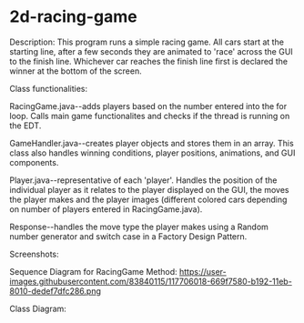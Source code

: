 # 2d-racing-game

Description: This program runs a simple racing game. All cars start at the starting line, after a few seconds they are animated to
'race' across the GUI to the finish line. Whichever car reaches the finish line first is declared the winner at the bottom of the screen.

Class functionalities:

RacingGame.java--adds players based on the number entered into the for loop. Calls main game functionalites and checks if the thread is running on the EDT.

GameHandler.java--creates player objects and stores them in an array. This class also handles winning conditions, player positions, animations, and GUI components.

Player.java--representative of each 'player'. Handles the position of the individual player as it relates to the player displayed on the GUI, the moves the player makes and the player images (different colored cars depending on number of players entered in RacingGame.java).

Response--handles the move type the player makes using a Random number generator and switch case in a Factory Design Pattern.

Screenshots:

Sequence Diagram for RacingGame Method:
https://user-images.githubusercontent.com/83840115/117706018-669f7580-b192-11eb-8010-dedef7dfc286.png

Class Diagram:




